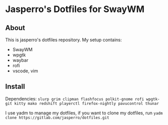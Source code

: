 # Jasperro's Dotfiles for SwayWM

## About
This is jasperro's dotfiles repository. My setup contains:
* SwayWM
* wpgtk
* waybar
* rofi
* vscode, vim

## Install
Dependencies: `slurp grim clipman flashfocus polkit-gnome rofi wpgtk-git kitty mako redshift playerctl firefox-nightly pavucontrol thunar`

I use yadm to manage my dotfiles, if you want to clone my dotfiles, run `yadm clone https://gitlab.com/jasperro/dotfiles.git`